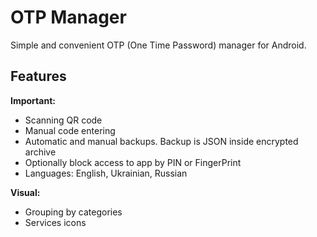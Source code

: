 # OTP Manager

Simple and convenient OTP (One Time Password) manager for Android.

## Features

**Important:**
* Scanning QR code
* Manual code entering
* Automatic and manual backups. Backup is JSON inside encrypted archive
* Optionally block access to app by PIN or FingerPrint
* Languages: English, Ukrainian, Russian

**Visual:**
* Grouping by categories
* Services icons